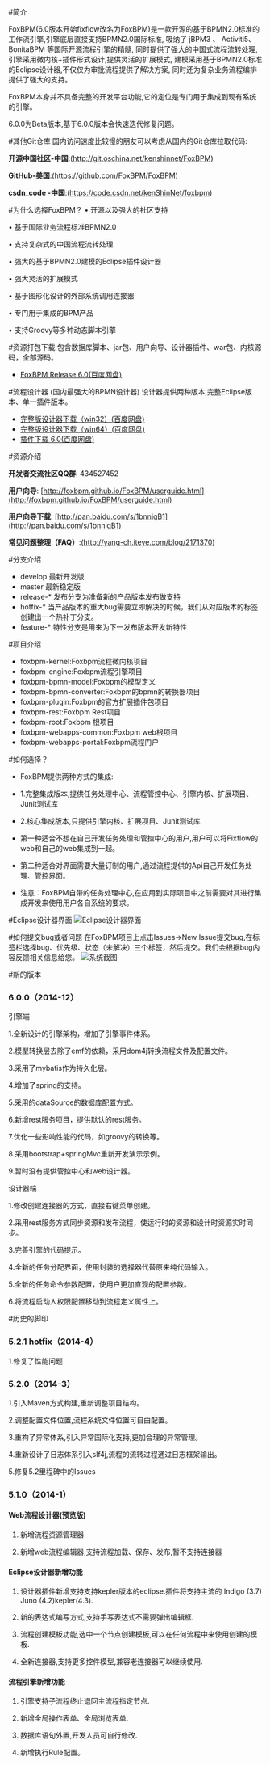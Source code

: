 #简介

FoxBPM(6.0版本开始fixflow改名为FoxBPM)是一款开源的基于BPMN2.0标准的工作流引擎,引擎底层直接支持BPMN2.0国际标准,
吸纳了 jBPM3 、 Activiti5、BonitaBPM 等国际开源流程引擎的精髓,
同时提供了强大的中国式流程流转处理,引擎采用微内核+插件形式设计,提供灵活的扩展模式, 建模采用基于BPMN2.0标准的Eclipse设计器,不仅仅为审批流程提供了解决方案, 同时还为复杂业务流程编排提供了强大的支持。

FoxBPM本身并不具备完整的开发平台功能,它的定位是专门用于集成到现有系统的引擎。

6.0.0为Beta版本,基于6.0.0版本会快速迭代修复问题。

#其他Git仓库
国内访问速度比较慢的朋友可以考虑从国内的Git仓库拉取代码:

**开源中国社区-中国**:(http://git.oschina.net/kenshinnet/FoxBPM)

**GitHub-美国**:(https://github.com/FoxBPM/FoxBPM)

**csdn_code -中国**:(https://code.csdn.net/kenShinNet/foxbpm)  


#为什么选择FoxBPM？
• 开源以及强大的社区支持

• 基于国际业务流程标准BPMN2.0

• 支持复杂式的中国流程流转处理

• 强大的基于BPMN2.0建模的Eclipse插件设计器

• 强大灵活的扩展模式

• 基于图形化设计的外部系统调用连接器

• 专门用于集成的BPM产品

• 支持Groovy等多种动态脚本引擎


#资源打包下载
包含数据库脚本、jar包、用户向导、设计器插件、war包、内核源码，全部源码。
* [FoxBPM Release 6.0(百度网盘)](http://pan.baidu.com/s/1hqkqoNM)

#流程设计器
(国内最强大的BPMN设计器)
设计器提供两种版本,完整Eclipse版本、单一插件版本。
* [完整版设计器下载（win32）(百度网盘)](http://pan.baidu.com/s/1eQAcKAe)
* [完整版设计器下载（win64）(百度网盘)](http://pan.baidu.com/s/1pJv7ql1)
* [插件下载 6.0(百度网盘)](http://pan.baidu.com/s/1eQIkpP4)



#资源介绍

**开发者交流社区QQ群**: 434527452

**用户向导**: [http://foxbpm.github.io/FoxBPM/userguide.html](http://foxbpm.github.io/FoxBPM/userguide.html)

**用户向导下载**: [http://pan.baidu.com/s/1bnniqB1](http://pan.baidu.com/s/1bnniqB1)

**常见问题整理（FAQ）**:(http://yang-ch.iteye.com/blog/2171370)


#分支介绍
* develop 最新开发版
* master 最新稳定版
* release-*  发布分支为准备新的产品版本发布做支持
* hotfix-*   当产品版本的重大bug需要立即解决的时候，我们从对应版本的标签创建出一个热补丁分支。
* feature-*  特性分支是用来为下一发布版本开发新特性

#项目介绍

* foxbpm-kernel:Foxbpm流程微内核项目
* foxbpm-engine:Foxbpm流程引擎项目
* foxbpm-bpmn-model:Foxbpm的模型定义
* foxbpm-bpmn-converter:Foxbpm的bpmn的转换器项目
* foxbpm-plugin:Foxbpm的官方扩展插件包项目
* foxbpm-rest:Foxbpm Rest项目
* foxbpm-root:Foxbpm 根项目
* foxbpm-webapps-common:Foxbpm web根项目
* foxbpm-webapps-portal:Foxbpm流程门户


#如何选择？
* FoxBPM提供两种方式的集成:
* 1.完整集成版本,提供任务处理中心、流程管控中心、引擎内核、扩展项目、Junit测试库
* 2.核心集成版本,只提供引擎内核、扩展项目、Junit测试库

* 第一种适合不想在自己开发任务处理和管控中心的用户,用户可以将Fixflow的web和自己的web集成到一起。
* 第二种适合对界面需要大量订制的用户,通过流程提供的Api自己开发任务处理、管控界面。

* 注意：FoxBPM自带的任务处理中心,在应用到实际项目中之前需要对其进行集成开发来使用用户各自系统的要求。


#Eclipse设计器界面
![Eclipse设计器界面](http://images.cnitblog.com/blog/20120/201401/231630266632.png)


#如何提交bug或者问题
在FoxBPM项目上点击Issues->New Issue提交bug,在标签栏选择bug、优先级、状态（未解决）三个标签，然后提交。我们会根据bug内容反馈相关信息给您。
![系统截图](https://github.com/fixteam/fixflow/wiki/images/Bug20130917093746.png)




#新的版本
### 6.0.0（2014-12）
引擎端

1.全新设计的引擎架构，增加了引擎事件体系。

2.模型转换层去除了emf的依赖，采用dom4j转换流程文件及配置文件。

3.采用了mybatis作为持久化层。

4.增加了spring的支持。

5.采用的dataSource的数据库配置方式。

6.新增rest服务项目，提供默认的rest服务。

7.优化一些影响性能的代码，如groovy的转换等。

8.采用bootstrap+springMvc重新开发演示示例。

9.暂时没有提供管控中心和web设计器。
	


设计器端

1.修改创建连接器的方式，直接右键菜单创建。

2.采用rest服务方式同步资源和发布流程，使运行时的资源和设计时资源实时同步。

3.完善引擎的代码提示。

4.全新的任务分配界面，使用封装的选择器代替原来纯代码输入。

5.全新的任务命令参数配置，使用户更加直观的配置参数。

6.将流程启动人权限配置移动到流程定义属性上。




#历史的脚印


### 5.2.1 hotfix（2014-4）

1.修复了性能问题



### 5.2.0（2014-3）

1.引入Maven方式构建,重新调整项目结构。

2.调整配置文件位置,流程系统文件位置可自由配置。

3.重构了异常体系,引入异常国际化支持,更加合理的异常管理。

4.重新设计了日志体系引入slf4j,流程的流转过程通过日志框架输出。

5.修复5.2里程碑中的Issues


### 5.1.0（2014-1）

#### Web流程设计器(预览版)

1. 新增流程资源管理器

2. 新增web流程编辑器,支持流程加载、保存、发布,暂不支持连接器


#### Eclipse设计器新增功能

1. 设计器插件新增支持支持kepler版本的eclipse.插件将支持主流的 Indigo (3.7) Juno (4.2)kepler(4.3).

2. 新的表达式编写方式,支持手写表达式不需要弹出编辑框.

3. 流程创建模板功能,选中一个节点创建模板,可以在任何流程中来使用创建的模板.

4. 全新连接器,支持更多控件模型,兼容老连接器可以继续使用.


#### 流程引擎新增功能

1. 引擎支持子流程终止退回主流程指定节点.

2. 新增全局操作表单、全局浏览表单.

3. 数据库语句外置,开发人员可自行修改.

4. 新增执行Rule配置。


